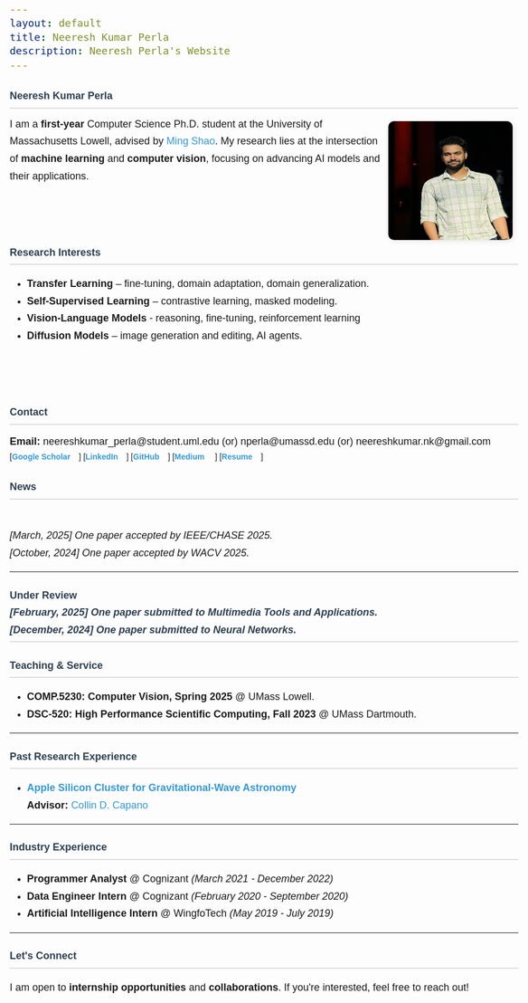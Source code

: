 ```yaml
---
layout: default
title: Neeresh Kumar Perla
description: Neeresh Perla's Website
---
```


<style>
    body {
        font-family: 'Candara Light', sans-serif;
        max-width: 900px;
        margin: auto;
        padding: 20px;
        line-height: 1.7;
    }
    h1, h2 {
        color: #2c3e50;
        border-bottom: 2px solid #ddd;
        padding-bottom: 5px;
    }
    img {
        border-radius: 10px;
        box-shadow: 2px 2px 10px rgba(0, 0, 0, 0.1);
    }
    h1, h2, p, span, ul, li {
        font-size: 18px; /* Set the same font size for all text elements */
    }
    a {
        color: #3498db;
        text-decoration: none;
    }
    a:hover {
        text-decoration: underline;
    }
    .contact-links a {
        margin-right: 15px;
        font-weight: bold;
    }
</style>

# <span>Neeresh Kumar Perla</span>

<img src="/static/neeresh1.jpg" alt="Neeresh Kumar Perla" style="width: 220px; height: 210px; float: right; margin: 10px; border-radius: 10px;"/>

<span>
I am a <b>first-year</b> Computer Science Ph.D. student at the University of Massachusetts Lowell, advised by 
<a href="https://www.uml.edu/sciences/computer-science/people/shao-ming.aspx" target="_blank">Ming Shao</a>. My research lies at the intersection of <b>machine learning</b> and <b>computer vision</b>, focusing on advancing AI models and their applications.
</span>

<br><br>

## <span>Research Interests</span>

<ul>
    <li><strong>Transfer Learning</strong> – fine-tuning, domain adaptation, domain generalization.</li>
    <li><strong>Self-Supervised Learning</strong> – contrastive learning, masked modeling.</li>
    <li><strong>Vision-Language Models</strong> - reasoning, fine-tuning, reinforcement learning</li>
    <li><strong>Diffusion Models</strong> – image generation and editing, AI agents.</li>
</ul>

<br><br>

## <span>Contact</span>

<span>
<b>Email:</b> neereshkumar_perla@student.uml.edu (or) nperla@umassd.edu (or) neereshkumar.nk@gmail.com
</span>

<div class="contact-links">
    [<a href="https://scholar.google.com/citations?user=2qrVR3sAAAAJ&hl=en">Google Scholar</a>]
    [<a href="https://www.linkedin.com/in/nperla/" target="_blank">LinkedIn</a>] 
    [<a href="https://github.com/neeresh" target="_blank">GitHub</a>]
    [<a href="https://medium.com/@NeereshPerla" target="_blank">Medium</a> ]
    [<a href="/static/resume.pdf" target="_blank">Resume</a>]
</div>

## <span>News</span>
<br>_[March, 2025] One paper accepted by IEEE/CHASE 2025._
<br>_[October, 2024] One paper accepted by WACV 2025._

---

**Under Review**
<br>_[February, 2025] One paper submitted to Multimedia Tools and Applications._
<br>_[December, 2024] One paper submitted to Neural Networks._
---

## <span>Teaching & Service</span>
- <b>COMP.5230: Computer Vision, Spring 2025</b> @ UMass Lowell.
- <b>DSC-520: High Performance Scientific Computing, Fall 2023</b> @ UMass Dartmouth. 

---

## <span>Past Research Experience</span>
- **[Apple Silicon Cluster for Gravitational-Wave Astronomy](https://github.com/neeresh/GravWave-AppleM2-Analysis)**  
  **Advisor:** [Collin D. Capano](https://collincapano.com)

---

## <span>Industry Experience</span>
- **Programmer Analyst** @ Cognizant _(March 2021 - December 2022)_  
- **Data Engineer Intern** @ Cognizant _(February 2020 - September 2020)_  
- **Artificial Intelligence Intern** @ WingfoTech _(May 2019 - July 2019)_

---

## <span>Let's Connect</span>

<p>I am open to <strong>internship opportunities</strong> and <strong>collaborations</strong>. If you're interested, feel free to reach out!</p>
